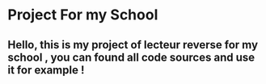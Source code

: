 # Project For my School 
## Hello, this is my project of lecteur reverse for my school , you can found all code sources and use it for example !
